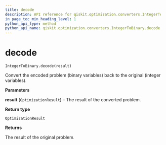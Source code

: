 ```yaml
---
title: decode
description: API reference for qiskit.optimization.converters.IntegerToBinary.decode
in_page_toc_min_heading_level: 1
python_api_type: method
python_api_name: qiskit.optimization.converters.IntegerToBinary.decode
---
```


# decode

<span id="qiskit.optimization.converters.IntegerToBinary.decode" />

`IntegerToBinary.decode(result)`

Convert the encoded problem (binary variables) back to the original (integer variables).

**Parameters**

**result** (`OptimizationResult`) – The result of the converted problem.

**Return type**

`OptimizationResult`

**Returns**

The result of the original problem.

